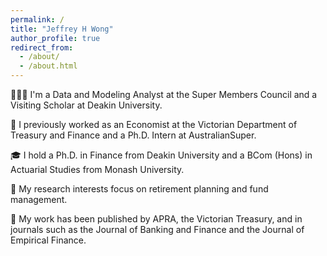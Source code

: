 ```yaml
---
permalink: /
title: "Jeffrey H Wong"
author_profile: true
redirect_from: 
  - /about/
  - /about.html
---
```


👨🏻‍💻 I'm a Data and Modeling Analyst at the Super Members Council and a Visiting Scholar at Deakin University.

🏢 I previously worked as an Economist at the Victorian Department of Treasury and Finance and a Ph.D. Intern at AustralianSuper. 

🎓 I hold a Ph.D. in Finance from Deakin University and a BCom (Hons) in Actuarial Studies from Monash University. 

🔬 My research interests focus on retirement planning and fund management.

📜 My work has been published by APRA, the Victorian Treasury, and in journals such as the Journal of Banking and Finance and the Journal of Empirical Finance.
